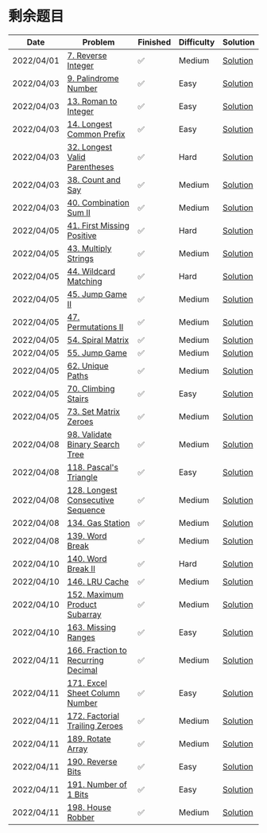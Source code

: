 # 剩余题目
| Date       | Problem                                                                                            | Finished | Difficulty | Solution                                                |
|------------|----------------------------------------------------------------------------------------------------|----------|------------|---------------------------------------------------------|
| 2022/04/01 | [7. Reverse Integer](https://leetcode.com/problems/reverse-integer/)                               | ✅        | Medium     | [Solution](./src/first200/Reverse.java)                 |
| 2022/04/03 | [9. Palindrome Number](https://leetcode.com/problems/palindrome-number/)                           | ✅        | Easy       | [Solution](./src/first200/IsPalindrome.java)            |
| 2022/04/03 | [13. Roman to Integer](https://leetcode.com/problems/roman-to-integer/)                            | ✅        | Easy       | [Solution](./src/first200/RomanToInt.java)              |
| 2022/04/03 | [14. Longest Common Prefix](https://leetcode.com/problems/longest-common-prefix/)                  | ✅        | Easy       | [Solution](./src/first200/LongestCommonPrefix.java)     |
| 2022/04/03 | [32. Longest Valid Parentheses](https://leetcode.com/problems/longest-valid-parentheses/)          | ✅        | Hard       | [Solution](./src/first200/LongestValidParentheses.java) |
| 2022/04/03 | [38. Count and Say](https://leetcode.com/problems/count-and-say/)                                  | ✅        | Medium     | [Solution](./src/first200/CountAndSay.java)             |
| 2022/04/03 | [40. Combination Sum II](https://leetcode.com/problems/combination-sum-ii/)                        | ✅        | Medium     | [Solution](./src/first200/CombinationSum2.java)         |
| 2022/04/05 | [41. First Missing Positive](https://leetcode.com/problems/first-missing-positive/)                | ✅        | Hard       | [Solution](./src/first200/FirstMissingPositive.java)    |
| 2022/04/05 | [43. Multiply Strings](https://leetcode.com/problems/multiply-strings/)                            | ✅        | Medium     | [Solution](./src/first200/Multiply.java)                |
| 2022/04/05 | [44. Wildcard Matching](https://leetcode.com/problems/wildcard-matching/)                          | ✅        | Hard       | [Solution](./src/first200/IsMatch.java)                 |
| 2022/04/05 | [45. Jump Game II](https://leetcode.com/problems/jump-game-ii/)                                    | ✅        | Medium     | [Solution](./src/first200/Jump.java)                    |
| 2022/04/05 | [47. Permutations II](https://leetcode.com/problems/permutations-ii/)                              | ✅        | Medium     | [Solution](./src/first200/PermuteUnique.java)           |
| 2022/04/05 | [54. Spiral Matrix](https://leetcode.com/problems/spiral-matrix/)                                  | ✅        | Medium     | [Solution](./src/first200/SpiralOrder.java)             |
| 2022/04/05 | [55. Jump Game](https://leetcode.com/problems/jump-game/)                                          | ✅        | Medium     | [Solution](./src/first200/CanJump.java)                 |
| 2022/04/05 | [62. Unique Paths](https://leetcode.com/problems/unique-paths/)                                    | ✅        | Medium     | [Solution](./src/first200/UniquePaths.java)             |
| 2022/04/05 | [70. Climbing Stairs](https://leetcode.com/problems/climbing-stairs/)                              | ✅        | Easy       | [Solution](./src/first200/ClimbStairs.java)             |
| 2022/04/05 | [73. Set Matrix Zeroes](https://leetcode.com/problems/set-matrix-zeroes/)                          | ✅        | Medium     | [Solution](./src/first200/SetZeroes.java)               |
| 2022/04/08 | [98. Validate Binary Search Tree](https://leetcode.com/problems/validate-binary-search-tree/)      | ✅        | Medium     | [Solution](./src/first200/IsValidBST.java)              |
| 2022/04/08 | [118. Pascal's Triangle](https://leetcode.com/problems/pascals-triangle/)                          | ✅        | Easy       | [Solution](./src/first200/Generate.java)                |
| 2022/04/08 | [128. Longest Consecutive Sequence](https://leetcode.com/problems/longest-consecutive-sequence/)   | ✅        | Medium     | [Solution](./src/first200/LongestConsecutive.java)      |
| 2022/04/08 | [134. Gas Station](https://leetcode.com/problems/gas-station/)                                     | ✅        | Medium     | [Solution](./src/first200/CanCompleteCircuit.java)      |
| 2022/04/08 | [139. Word Break](https://leetcode.com/problems/word-break/)                                       | ✅        | Medium     | [Solution](./src/first200/WordBreak.java)               |
| 2022/04/10 | [140. Word Break II](https://leetcode.com/problems/word-break-ii/)                                 | ✅        | Hard       | [Solution](./src/first200/wordBreak2.java)              |
| 2022/04/10 | [146. LRU Cache](https://leetcode.com/problems/lru-cache/)                                         | ✅        | Medium     | [Solution](./src/first200/LRUCache.java)                |
| 2022/04/10 | [152. Maximum Product Subarray](https://leetcode.com/problems/maximum-product-subarray/)           | ✅        | Medium     | [Solution](./src/first200/MaxProduct.java)              |
| 2022/04/10 | [163. Missing Ranges](./src/first200/FindMissingRanges.java)                                       | ✅        | Easy       | [Solution](./src/first200/FindMissingRanges.java)       |
| 2022/04/11 | [166. Fraction to Recurring Decimal](https://leetcode.com/problems/fraction-to-recurring-decimal/) | ✅        | Medium     | [Solution](./src/first200/FractionToDecimal.java)       |
| 2022/04/11 | [171. Excel Sheet Column Number](https://leetcode.com/problems/excel-sheet-column-number/)         | ✅        | Easy       | [Solution](./src/first200/TitleToNumber.java)           |
| 2022/04/11 | [172. Factorial Trailing Zeroes](https://leetcode.com/problems/factorial-trailing-zeroes/)         | ✅        | Medium     | [Solution](./src/first200/TrailingZeroes.java)          |
| 2022/04/11 | [189. Rotate Array](https://leetcode.com/problems/rotate-array/)                                   | ✅        | Medium     | [Solution](./src/first200/Rotate.java)                  |
| 2022/04/11 | [190. Reverse Bits](https://leetcode.com/problems/reverse-bits/)                                   | ✅        | Easy       | [Solution](./src/first200/ReverseBits.java)             |
| 2022/04/11 | [191. Number of 1 Bits](https://leetcode.com/problems/number-of-1-bits/)                           | ✅        | Easy       | [Solution](./src/first200/HammingWeight.java)           |
| 2022/04/11 | [198. House Robber](https://leetcode.com/problems/house-robber/)                                   | ✅        | Medium     | [Solution](./src/first200/Rob.java)                     |
